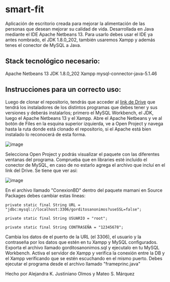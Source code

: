 # smart-fit
Aplicación de escritorio creada para mejorar la alimentación de las personas que desean mejorar su calidad de vida. Desarrollada en Java mediante el IDE Apache Netbeans 13. Para usarlo debes usar el IDE ya antes nombrado, el JDK 1.8.0_202, también usaremos Xampp y además tenes el conector de MySQL a Java. 

## Stack tecnológico necesario: 
Apache Netbeans 13
JDK 1.8.0_202
Xampp
mysql-connector-java-5.1.46


## Instrucciones para un correcto uso: 
Luego de clonar el repositorio, tendrás que acceder al [link de Drive](https://drive.google.com/drive/folders/1X37tS_nGi6QEuhfl2K5fPCBdzHlW7ODl?usp=drive_link) que tendrá los instaladores de los distintos programas que debes tener y sus versiones y deberás instalarlos; primero el MySQL Workbench, el JDK, luego el Apache Netbeans 13 y el Xampp. 
Abre el Apache Netbeans y ve al botón de Files en la esquina superior izquierda, ve a Open Project y navega hasta la ruta donde está clonado el repositorio, si el Apache está bien instalado lo reconocerá de esta forma. 

![image](https://github.com/user-attachments/assets/b9326742-277f-42e4-94cf-df4a7475f291)


Selecciona Open Project y podrás visualizar el paquete con las diferentes ventanas del programa.
Comprueba que en libraries esté incluido el conector de MySQL, en caso de no estarlo agrega el archivo que incluí en el link del Drive.
Se tiene que ver así: 

![image](https://github.com/user-attachments/assets/223b5323-c97c-4ccc-95db-a81df0c9b5b0)


En el archivo llamado "ConexionBD" dentro del paquete mamani en Source Packages debes cambiar estas líneas:

    private static final String URL = "jdbc:mysql://localhost:3306/gorditosanonimos?useSSL=false";
    
    private static final String USUARIO = "root";
    
    private static final String CONTRASEÑA = "12345678";
  
    
Cambia los datos de  el puerto de la URL (el 3306), el usuario y la contraseña por los datos que estén en tu Xampp y MySQL configurados.
Exporta el archivo llamado gorditosanonimos.sql y ejecutalo en tu MySQL Workbench.
Activa el servidor de Xampp y verifica la conexión entre la DB y el Xampp verificando que se estén escuchando en el mismo puerto.
Debes ejecutar el programa desde el archivo llamado "frameprinc.java"


Hecho por Alejandra K. Justiniano Olmos y Mateo S. Márquez


